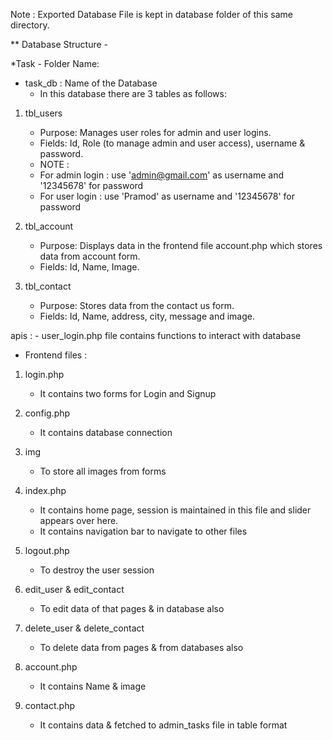 
Note : Exported Database File is kept in database folder of this same directory.


** Database Structure -

*Task - Folder Name:

* task_db : Name of the Database
	- In this database there are 3 tables as follows: 

1) tbl_users 

	- Purpose: Manages user roles for admin and user logins.
	- Fields: Id, Role (to manage admin and user access), username & password.

	* NOTE : 
	- For admin login :  use 'admin@gmail.com' as username and '12345678' for password
	- For user login :  use 'Pramod' as username and '12345678' for password

2) tbl_account

	- Purpose: Displays data in the frontend file account.php which stores data from account form.
	- Fields: Id, Name, Image.


3) tbl_contact

	- Purpose: Stores data from the contact us form.
	- Fields: Id, Name, address, city, message and image.


apis :
	- user_login.php file contains functions to interact with database

* Frontend files :

1) login.php
	- It contains two forms for Login and Signup

2) config.php
	- It contains database connection

3) img
	- To store all images from forms

4) index.php
	- It contains home page, session is maintained in this file and slider appears over here. 
	- It contains navigation bar to navigate to other files

5) logout.php
	- To destroy the user session

6) edit_user & edit_contact
	- To edit data of that pages & in database also

7) delete_user & delete_contact
	- To delete data from pages & from databases also

8) account.php 
	- It contains Name & image 

9) contact.php
	- It contains data & fetched to admin_tasks file in table format

